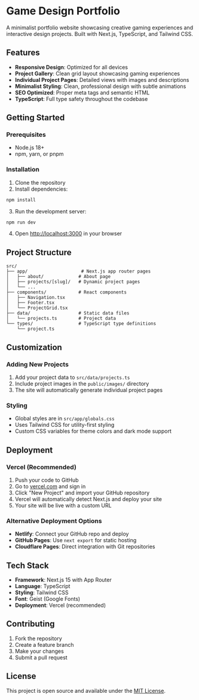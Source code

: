 # Game Design Portfolio

A minimalist portfolio website showcasing creative gaming experiences and interactive design projects. Built with Next.js, TypeScript, and Tailwind CSS.

## Features

- **Responsive Design**: Optimized for all devices
- **Project Gallery**: Clean grid layout showcasing gaming experiences
- **Individual Project Pages**: Detailed views with images and descriptions
- **Minimalist Styling**: Clean, professional design with subtle animations
- **SEO Optimized**: Proper meta tags and semantic HTML
- **TypeScript**: Full type safety throughout the codebase

## Getting Started

### Prerequisites

- Node.js 18+ 
- npm, yarn, or pnpm

### Installation

1. Clone the repository
2. Install dependencies:

```bash
npm install
```

3. Run the development server:

```bash
npm run dev
```

4. Open [http://localhost:3000](http://localhost:3000) in your browser

## Project Structure

```
src/
├── app/                    # Next.js app router pages
│   ├── about/             # About page
│   ├── projects/[slug]/   # Dynamic project pages
│   └── ...
├── components/            # React components
│   ├── Navigation.tsx
│   ├── Footer.tsx
│   └── ProjectGrid.tsx
├── data/                  # Static data files
│   └── projects.ts        # Project data
└── types/                 # TypeScript type definitions
    └── project.ts
```

## Customization

### Adding New Projects

1. Add your project data to `src/data/projects.ts`
2. Include project images in the `public/images/` directory
3. The site will automatically generate individual project pages

### Styling

- Global styles are in `src/app/globals.css`
- Uses Tailwind CSS for utility-first styling
- Custom CSS variables for theme colors and dark mode support

## Deployment

### Vercel (Recommended)

1. Push your code to GitHub
2. Go to [vercel.com](https://vercel.com) and sign in
3. Click "New Project" and import your GitHub repository
4. Vercel will automatically detect Next.js and deploy your site
5. Your site will be live with a custom URL

### Alternative Deployment Options

- **Netlify**: Connect your GitHub repo and deploy
- **GitHub Pages**: Use `next export` for static hosting
- **Cloudflare Pages**: Direct integration with Git repositories

## Tech Stack

- **Framework**: Next.js 15 with App Router
- **Language**: TypeScript
- **Styling**: Tailwind CSS
- **Font**: Geist (Google Fonts)
- **Deployment**: Vercel (recommended)

## Contributing

1. Fork the repository
2. Create a feature branch
3. Make your changes
4. Submit a pull request

## License

This project is open source and available under the [MIT License](LICENSE).
